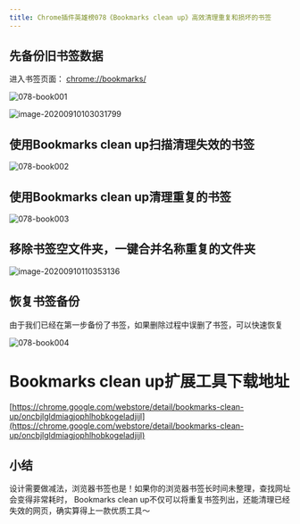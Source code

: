 ```yaml
---
title: Chrome插件英雄榜078《Bookmarks clean up》高效清理重复和损坏的书签
---
```




## 先备份旧书签数据

进入书签页面： [chrome://bookmarks/](chrome://bookmarks/)



![078-book001](https://www.v2fy.com/asset/0i/ChromeAppHeroes/page/078-bookmarks-clean-up.assets/078-book001.gif)

![image-20200910103031799](https://www.v2fy.com/asset/0i/ChromeAppHeroes/page/078-bookmarks-clean-up.assets/image-20200910103031799.png)





## 使用Bookmarks clean up扫描清理失效的书签

![078-book002](https://www.v2fy.com/asset/0i/ChromeAppHeroes/page/078-bookmarks-clean-up.assets/078-book002.gif)













## 使用Bookmarks clean up清理重复的书签

![078-book003](https://www.v2fy.com/asset/0i/ChromeAppHeroes/page/078-bookmarks-clean-up.assets/078-book003.gif)





## 移除书签空文件夹，一键合并名称重复的文件夹



![image-20200910110353136](https://www.v2fy.com/asset/0i/ChromeAppHeroes/page/078-bookmarks-clean-up.assets/image-20200910110353136.png)





## 恢复书签备份



由于我们已经在第一步备份了书签，如果删除过程中误删了书签，可以快速恢复



![078-book004](https://www.v2fy.com/asset/0i/ChromeAppHeroes/page/078-bookmarks-clean-up.assets/078-book004.gif)







# Bookmarks clean up扩展工具下载地址



[https://chrome.google.com/webstore/detail/bookmarks-clean-up/oncbjlgldmiagjophlhobkogeladjijl](https://chrome.google.com/webstore/detail/bookmarks-clean-up/oncbjlgldmiagjophlhobkogeladjijl)



## 小结



设计需要做减法，浏览器书签也是！如果你的浏览器书签长时间未整理，查找网址会变得非常耗时， Bookmarks clean up不仅可以将重复书签列出，还能清理已经失效的网页，确实算得上一款优质工具～








